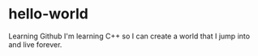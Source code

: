 # hello-world
Learning Github
I'm learning C++ so I can create a world that I jump into and live forever. 
